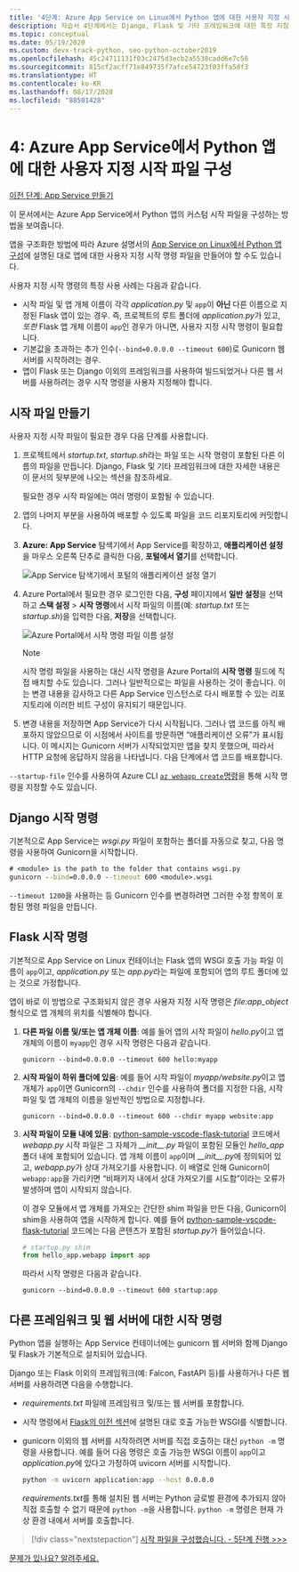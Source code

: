 ```yaml
---
title: '4단계: Azure App Service on Linux에서 Python 앱에 대한 사용자 지정 시작 파일 구성'
description: 자습서 4단계에서는 Django, Flask 및 기타 프레임워크에 대한 특정 지침을 포함하여 웹앱을 시작하는 방법을 App Service에 지시합니다.
ms.topic: conceptual
ms.date: 05/19/2020
ms.custom: devx-track-python, seo-python-october2019
ms.openlocfilehash: 45c24711131f03c2475d3ecb2a5538cadd6e7c56
ms.sourcegitcommit: 815cf2acff71e849735f7afce54723f03ffa5df3
ms.translationtype: HT
ms.contentlocale: ko-KR
ms.lasthandoff: 08/17/2020
ms.locfileid: "88501428"
---
```

# <a name="4-configure-a-custom-startup-file-for-python-apps-on-azure-app-service"></a>4: Azure App Service에서 Python 앱에 대한 사용자 지정 시작 파일 구성

[이전 단계: App Service 만들기](tutorial-deploy-app-service-on-linux-03.md)

이 문서에서는 Azure App Service에서 Python 앱의 커스텀 시작 파일을 구성하는 방법을 보여줍니다.

앱을 구조화한 방법에 따라 Azure 설명서의 [App Service on Linux에서 Python 앱 구성](/azure/app-service/configure-language-python)에 설명된 대로 앱에 대한 사용자 지정 시작 명령 파일을 만들어야 할 수도 있습니다.

사용자 지정 시작 명령의 특정 사용 사례는 다음과 같습니다.

- 시작 파일 및 앱 개체 이름이 각각 *application.py* 및 `app`이 **아닌** 다른 이름으로 지정된 Flask 앱이 있는 경우. 즉, 프로젝트의 루트 폴더에 *application.py*가 있고, *또한* Flask 앱 개체 이름이 `app`인 경우가 아니면, 사용자 지정 시작 명령이 필요합니다.
- 기본값을 초과하는 추가 인수(`--bind=0.0.0.0 --timeout 600`)로 Gunicorn 웹 서버를 시작하려는 경우.
- 앱이 Flask 또는 Django 이외의 프레임워크를 사용하여 빌드되었거나 다른 웹 서버를 사용하려는 경우 시작 명령을 사용자 지정해야 합니다.

## <a name="create-a-startup-file"></a>시작 파일 만들기

사용자 지정 시작 파일이 필요한 경우 다음 단계를 사용합니다.

1. 프로젝트에서 *startup.txt*, *startup.sh*라는 파일 또는 시작 명령이 포함된 다른 이름의 파일을 만듭니다. Django, Flask 및 기타 프레임워크에 대한 자세한 내용은 이 문서의 뒷부분에 나오는 섹션을 참조하세요.

    필요한 경우 시작 파일에는 여러 명령이 포함될 수 있습니다.

1. 앱의 나머지 부분을 사용하여 배포할 수 있도록 파일을 코드 리포지토리에 커밋합니다.

1. **Azure: App Service** 탐색기에서 App Service를 확장하고, **애플리케이션 설정**을 마우스 오른쪽 단추로 클릭한 다음, **포털에서 열기**를 선택합니다.

    ![App Service 탐색기에서 포털의 애플리케이션 설정 열기](media/deploy-azure/open-application-settings-in-portal-for-app-service.png)

1. Azure Portal에서 필요한 경우 로그인한 다음, **구성** 페이지에서 **일반 설정**을 선택하고 **스택 설정** > **시작 명령**에서 시작 파일의 이름(예: *startup.txt* 또는 *startup.sh*)을 입력한 다음, **저장**을 선택합니다.

    ![Azure Portal에서 시작 명령 파일 이름 설정](media/deploy-azure/enter-startup-file-for-app-service-in-the-azure-portal.png)

    > [!NOTE]
    > 시작 명령 파일을 사용하는 대신 시작 명령을 Azure Portal의 **시작 명령** 필드에 직접 배치할 수도 있습니다. 그러나 일반적으로는 파일을 사용하는 것이 좋습니다. 이는 변경 내용을 감사하고 다른 App Service 인스턴스로 다시 배포할 수 있는 리포지토리에 이러한 비트 구성이 유지되기 때문입니다.

1. 변경 내용을 저장하면 App Service가 다시 시작됩니다. 그러나 앱 코드를 아직 배포하지 않았으므로 이 시점에서 사이트를 방문하면 “애플리케이션 오류”가 표시됩니다. 이 메시지는 Gunicorn 서버가 시작되었지만 앱을 찾지 못했으며, 따라서 HTTP 요청에 응답하지 않음을 나타냅니다. 다음 단계에서 앱 코드를 배포합니다.

`--startup-file` 인수를 사용하여 Azure CLI [`az webapp create`명령](/cli/azure/webapp?view=azure-cli-latest#az-webapp-create)을 통해 시작 명령을 지정할 수도 있습니다.

## <a name="django-startup-commands"></a>Django 시작 명령

기본적으로 App Service는 *wsgi.py* 파일이 포함하는 폴더를 자동으로 찾고, 다음 명령을 사용하여 Gunicorn을 시작합니다.

```cmd
# <module> is the path to the folder that contains wsgi.py
gunicorn --bind=0.0.0.0 --timeout 600 <module>.wsgi
```

`--timeout 1200`을 사용하는 등 Gunicorn 인수를 변경하려면 그러한 수정 항목이 포함된 명령 파일을 만듭니다.

## <a name="flask-startup-commands"></a>Flask 시작 명령

기본적으로 App Service on Linux 컨테이너는 Flask 앱의 WSGI 호출 가능 파일 이름이 `app`이고, *application.py* 또는 *app.py*라는 파일에 포함되어 앱의 루트 폴더에 있는 것으로 가정합니다.

앱이 바로 이 방법으로 구조화되지 않은 경우 사용자 지정 시작 명령은 *file:app_object* 형식으로 앱 개체의 위치를 식별해야 합니다.

1. **다른 파일 이름 및/또는 앱 개체 이름**: 예를 들어 앱의 시작 파일이 *hello.py*이고 앱 개체의 이름이 `myapp`인 경우 시작 명령은 다음과 같습니다.

    ```text
    gunicorn --bind=0.0.0.0 --timeout 600 hello:myapp
    ```

1. **시작 파일이 하위 폴더에 있음**: 예를 들어 시작 파일이 *myapp/website.py*이고 앱 개체가 `app`이면 Gunicorn의 `--chdir` 인수를 사용하여 폴더를 지정한 다음, 시작 파일 및 앱 개체의 이름을 일반적인 방법으로 지정합니다.

    ```text
    gunicorn --bind=0.0.0.0 --timeout 600 --chdir myapp website:app
    ```

1. **시작 파일이 모듈 내에 있음**: [python-sample-vscode-flask-tutorial](https://github.com/Microsoft/python-sample-vscode-flask-tutorial) 코드에서 *webapp.py* 시작 파일은 그 자체가 *\_\_init\_\_.py* 파일이 포함된 모듈인 *hello_app* 폴더 내에 포함되어 있습니다. 앱 개체 이름이 `app`이며 *\_\_init\_\_.py*에 정의되어 있고, *webapp.py*가 상대 가져오기를 사용합니다. 이 배열로 인해 Gunicorn이 `webapp:app`을 가리키면 “비패키지 내에서 상대 가져오기를 시도함”이라는 오류가 발생하며 앱이 시작되지 않습니다.

    이 경우 모듈에서 앱 개체를 가져오는 간단한 shim 파일을 만든 다음, Gunicorn이 shim을 사용하여 앱을 시작하게 합니다. 예를 들어 [python-sample-vscode-flask-tutorial](https://github.com/Microsoft/python-sample-vscode-flask-tutorial) 코드에는 다음 콘텐츠가 포함된 *startup.py*가 들어있습니다.

    ```python
    # startup.py shim
    from hello_app.webapp import app
    ```

    따라서 시작 명령은 다음과 같습니다.

    ```text
    gunicorn --bind=0.0.0.0 --timeout 600 startup:app
    ```

## <a name="startup-commands-for-other-frameworks-and-web-servers"></a>다른 프레임워크 및 웹 서버에 대한 시작 명령

Python 앱을 실행하는 App Service 컨테이너에는 gunicorn 웹 서버와 함께 Django 및 Flask가 기본적으로 설치되어 있습니다.

Django 또는 Flask 이외의 프레임워크(예: Falcon, FastAPI 등)를 사용하거나 다른 웹 서버를 사용하려면 다음을 수행합니다.

- *requirements.txt* 파일에 프레임워크 및/또는 웹 서버를 포함합니다.
- 시작 명령에서 [Flask의 이전 섹션](#flask-startup-commands)에 설명된 대로 호출 가능한 WSGI를 식별합니다.
- gunicorn 이외의 웹 서버를 시작하려면 서버를 직접 호출하는 대신 `python -m` 명령을 사용합니다. 예를 들어 다음 명령은 호출 가능한 WSGI 이름이 `app`이고 *application.py*에 있다고 가정하여 uvicorn 서버를 시작합니다.

    ```sh
    python -m uvicorn application:app --host 0.0.0.0
    ```

    *requirements.txt*를 통해 설치된 웹 서버는 Python 글로벌 환경에 추가되지 않아 직접 호출할 수 없기 때문에 `python -m`을 사용합니다. `python -m` 명령은 현재 가상 환경 내에서 서버를 호출합니다.

> [!div class="nextstepaction"]
> [시작 파일을 구성했습니다. - 5단계 진행 >>>](tutorial-deploy-app-service-on-linux-05.md)

[문제가 있나요? 알려주세요.](https://aka.ms/FlaskVSCQuickstartHelp)

